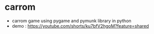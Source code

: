 # carrom
- carrom game using pygame and pymunk library in python
- demo : https://youtube.com/shorts/ku7bfV2hgoM?feature=shared

